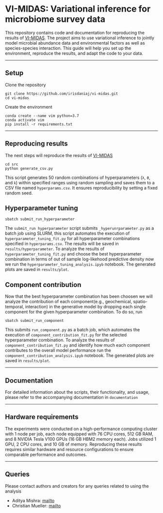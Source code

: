 # VI-MIDAS: Variational inference for microbiome survey data

This repository contains code and documentation for reproducing the results of [VI-MIDAS](https://github.com/amishra-stats/vi-midas/tree/main). The project aims to use variational inference to jointly model microbial abundance data and environmental factors as well as species-species interaction. This guide will help you set up the environment, reproduce the results, and adapt the code to your data.

---
## Setup 

Clone the repository 
```
git clone https://github.com/irisdaniaj/vi-midas.git
cd vi-midas
```
Create the environment 

```
conda create --name vim python=3.7
conda activate vim
pip install -r requirements.txt
```
---
## Reproducing results 

The next steps will reproduce the results of [VI-MIDAS](https://github.com/amishra-stats/vi-midas/tree/main)

```
cd src
python generate_csv.py
```
This script generates 50 random combinations of hyperparameters (`λ`, `ϑ`, and `k`) within specified ranges using random sampling and saves them to a CSV file named `hyperparams.csv`. It ensures reproducibility by setting a fixed random seed.

## Hyperparameter tuning

```
sbatch submit_run_hyperparameter
```
The `submit_run hyperparameter` script submits `_hyperunrparameter.py` as a batch job using SLURM, this script automates the execution of `hyperparameter_tuning_fit.py` for all hyperparameter combinations specified in `hyperparams.csv`. The results will be saved in `results/hyperparameter`.  To analyze the results of `hyperparameter_tuning_fit.py` and choose the best hyperparameter combination in terms of out of sample log-likehood predictive density now we run the `hyperparameter_tuning_analysis.ipyb` notebook. The generated plots are saved in `results/plot`. 

## Component contribution

Now that the best hyperparameter combination has been choosen we will analyze the contribution of each component(e.g., geochemical, spatio-temporal, interaction) in the generative model by dropping each single component for the given hyperparameter combination. To do so, run 
```
sbatch submit_run_component 
```
This submits `run_component.py` as a batch job, which automates the execution of `component_contribution_fit.py` for the selected hyperparameter combination. To analyze the results of `component_contribution_fit.py` and identify how much each component contributes to the overall model performance run the `component_contribution_analysis.ipyb` notebook. The generated plots are saved in `results/plot`. 

---
## Documentation 

For detailed information about the scripts, their functionality, and usage, please refer to the accompanying documentation in `documentation` 

---
## Hardware requirements 

The experiments were conducted on a high-performance computing cluster with 1 node per job, each node equipped with 76 CPU cores, 512 GB RAM, and 8 NVIDIA Tesla V100 GPUs (16 GB HBM2 memory each). Jobs utilized 1 GPU, 2 CPU cores, and 10 GB of memory. Reproducing these results requires similar hardware and resource configurations to ensure comparable performance and outcomes.

---
## Queries
Please contact authors and creators for any queries related to using the analysis 


-   Aditya Mishra: [mailto](mailto:amishra@flatironinstitute.org)
-   Christian Mueller: [mailto](mailto:cmueller@flatironinstitute.org)
